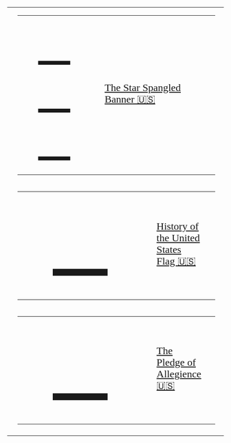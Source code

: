 <!-- START OF MAIN TABLE -->
<table><tr><td></td><td>

<table style="width:100%">
  <tr>
    <td style="width:30%;font-family:verdana;color:red;font-size:96px">
      <a href="../assets/pdf/ssb.pdf">📜 🎸 🎼</a>
    </td><td style="width:70%;font-family:verdana;color:red;font-size:64px">
      <font size="5" color="red"><a href="../assets/pdf/ssb.pdf">The Star Spangled Banner 🇺🇸</a>
    </td>
  </tr>
</table>
</td><td></td></tr><tr><td></td><td>

<table style="width:100%">
  <tr>
    <td style="width:30%;font-family:verdana;color:red;font-size:164px">
      <a href="http://www.kofc.org/en/resources/service/council/1582_3_10.pdf">📜 </a>
    </td><td style="width:70%;font-family:verdana;color:red;font-size:64px">
      <font size="5" color="blue"><a href="http://www.kofc.org/en/resources/service/council/1582_3_10.pdf">History of the United States Flag 🇺🇸</a>
    </td>
  </tr>
</table>
</td><td></td></tr><tr><td></td><td>

<table style="width:100%">
  <tr>
    <td style="width:30%;font-family:verdana;color:red;font-size:164px">
      <a href="http://www.kofc.org/en/resources/service/council/1582_3_10.pdf">📜 </a>
    </td><td style="width:70%;font-family:verdana;color:red;font-size:64px">
      <font size="5" color="blue"><a href="https://www.kofc.org/un/en/resources/communications/pledgeAllegiance.pdf">The Pledge of Allegience 🇺🇸</a>
    </td>
  </tr>
</table>
</td><td></td></tr><tr><td></td><td>

</td><td></td></tr></table>
<!-- END OF MAIN TABLE -->

